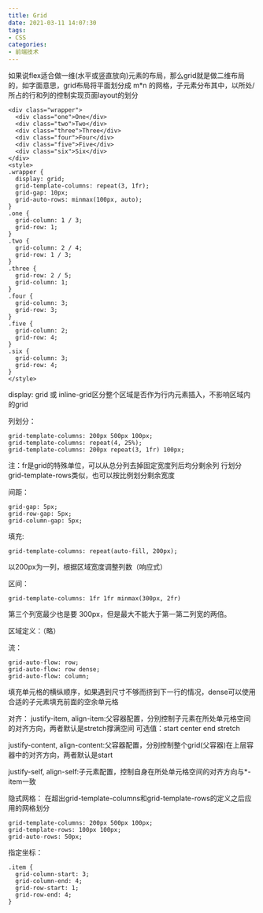```yaml
---
title: Grid
date: 2021-03-11 14:07:30
tags:
- CSS
categories: 
- 前端技术
---
```

如果说flex适合做一维(水平或竖直放向)元素的布局，那么grid就是做二维布局的，如字面意思，grid布局将平面划分成 m*n 的网格，子元素分布其中，以所处/所占的行和列的控制实现页面layout的划分
```
<div class="wrapper">
  <div class="one">One</div>
  <div class="two">Two</div>
  <div class="three">Three</div>
  <div class="four">Four</div>
  <div class="five">Five</div>
  <div class="six">Six</div>
</div>
<style>
.wrapper {
  display: grid;
  grid-template-columns: repeat(3, 1fr);
  grid-gap: 10px;
  grid-auto-rows: minmax(100px, auto);
}
.one {
  grid-column: 1 / 3;
  grid-row: 1;
}
.two {
  grid-column: 2 / 4;
  grid-row: 1 / 3;
}
.three {
  grid-row: 2 / 5;
  grid-column: 1;
}
.four {
  grid-column: 3;
  grid-row: 3;
}
.five {
  grid-column: 2;
  grid-row: 4;
}
.six {
  grid-column: 3;
  grid-row: 4;
}
</style>
```
display: grid 或 inline-grid区分整个区域是否作为行内元素插入，不影响区域内的grid

列划分：
```
grid-template-columns: 200px 500px 100px;
grid-template-columns: repeat(4, 25%);
grid-template-columns: 200px repeat(3, 1fr) 100px;
```
注：fr是grid的特殊单位，可以从总分列去掉固定宽度列后均分剩余列
行划分grid-template-rows类似，也可以按比例划分剩余宽度

间距：
```
grid-gap: 5px;
grid-row-gap: 5px;
grid-column-gap: 5px;
```

填充:
```
grid-template-columns: repeat(auto-fill, 200px);
```
以200px为一列，根据区域宽度调整列数（响应式）

区间：
```
grid-template-columns: 1fr 1fr minmax(300px, 2fr)
```
第三个列宽最少也是要 300px，但是最大不能大于第一第二列宽的两倍。

区域定义：（略）

流：
```
grid-auto-flow: row;
grid-auto-flow: row dense;
grid-auto-flow: column;
```
填充单元格的横纵顺序，如果遇到尺寸不够而挤到下一行的情况，dense可以使用合适的子元素填充前面的空余单元格

对齐：
justify-item, align-item:父容器配置，分别控制子元素在所处单元格空间的对齐方向，两者默认是stretch撑满空间
可选值：start center end stretch

justify-content, align-content:父容器配置，分别控制整个grid(父容器)在上层容器中的对齐方向，两者默认是start

justify-self, align-self:子元素配置，控制自身在所处单元格空间的对齐方向与*-item一致

隐式网格：
在超出grid-template-columns和grid-template-rows的定义之后应用的网格划分
```
grid-template-columns: 200px 500px 100px;
grid-template-rows: 100px 100px;
grid-auto-rows: 50px;
```

指定坐标：
```
.item {
  grid-column-start: 3;
  grid-column-end: 4;
  grid-row-start: 1;
  grid-row-end: 4;
}
```